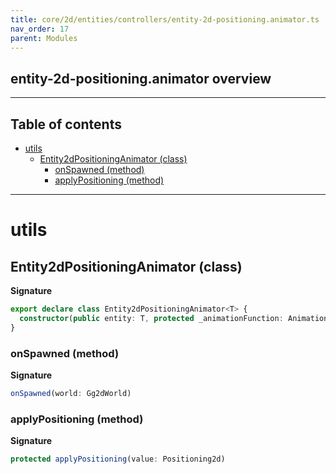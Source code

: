 ```yaml
---
title: core/2d/entities/controllers/entity-2d-positioning.animator.ts
nav_order: 17
parent: Modules
---
```


## entity-2d-positioning.animator overview

---

<h2 class="text-delta">Table of contents</h2>

- [utils](#utils)
  - [Entity2dPositioningAnimator (class)](#entity2dpositioninganimator-class)
    - [onSpawned (method)](#onspawned-method)
    - [applyPositioning (method)](#applypositioning-method)

---

# utils

## Entity2dPositioningAnimator (class)

**Signature**

```ts
export declare class Entity2dPositioningAnimator<T> {
  constructor(public entity: T, protected _animationFunction: AnimationFunction<Positioning2d>)
}
```

### onSpawned (method)

**Signature**

```ts
onSpawned(world: Gg2dWorld)
```

### applyPositioning (method)

**Signature**

```ts
protected applyPositioning(value: Positioning2d)
```

